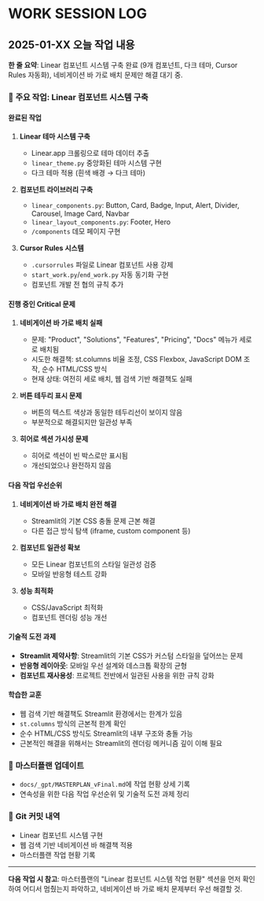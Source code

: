 # WORK SESSION LOG

## 2025-01-XX 오늘 작업 내용

**한 줄 요약**: Linear 컴포넌트 시스템 구축 완료 (9개 컴포넌트, 다크 테마, Cursor Rules 자동화), 네비게이션 바 가로 배치 문제만 해결 대기 중.

### 🎯 **주요 작업: Linear 컴포넌트 시스템 구축**

#### **완료된 작업**
1. **Linear 테마 시스템 구축**
   - Linear.app 크롤링으로 테마 데이터 추출
   - `linear_theme.py` 중앙화된 테마 시스템 구현
   - 다크 테마 적용 (흰색 배경 → 다크 테마)

2. **컴포넌트 라이브러리 구축**
   - `linear_components.py`: Button, Card, Badge, Input, Alert, Divider, Carousel, Image Card, Navbar
   - `linear_layout_components.py`: Footer, Hero
   - `/components` 데모 페이지 구현

3. **Cursor Rules 시스템**
   - `.cursorrules` 파일로 Linear 컴포넌트 사용 강제
   - `start_work.py`/`end_work.py` 자동 동기화 구현
   - 컴포넌트 개발 전 협의 규칙 추가

#### **진행 중인 Critical 문제**
1. **네비게이션 바 가로 배치 실패**
   - 문제: "Product", "Solutions", "Features", "Pricing", "Docs" 메뉴가 세로로 배치됨
   - 시도한 해결책: st.columns 비율 조정, CSS Flexbox, JavaScript DOM 조작, 순수 HTML/CSS 방식
   - 현재 상태: 여전히 세로 배치, 웹 검색 기반 해결책도 실패

2. **버튼 테두리 표시 문제**
   - 버튼의 텍스트 색상과 동일한 테두리선이 보이지 않음
   - 부분적으로 해결되지만 일관성 부족

3. **히어로 섹션 가시성 문제**
   - 히어로 섹션이 빈 박스로만 표시됨
   - 개선되었으나 완전하지 않음

#### **다음 작업 우선순위**
1. **네비게이션 바 가로 배치 완전 해결**
   - Streamlit의 기본 CSS 충돌 문제 근본 해결
   - 다른 접근 방식 탐색 (iframe, custom component 등)

2. **컴포넌트 일관성 확보**
   - 모든 Linear 컴포넌트의 스타일 일관성 검증
   - 모바일 반응형 테스트 강화

3. **성능 최적화**
   - CSS/JavaScript 최적화
   - 컴포넌트 렌더링 성능 개선

#### **기술적 도전 과제**
- **Streamlit 제약사항**: Streamlit의 기본 CSS가 커스텀 스타일을 덮어쓰는 문제
- **반응형 레이아웃**: 모바일 우선 설계와 데스크톱 확장의 균형
- **컴포넌트 재사용성**: 프로젝트 전반에서 일관된 사용을 위한 규칙 강화

#### **학습한 교훈**
- 웹 검색 기반 해결책도 Streamlit 환경에서는 한계가 있음
- `st.columns` 방식의 근본적 한계 확인
- 순수 HTML/CSS 방식도 Streamlit의 내부 구조와 충돌 가능
- 근본적인 해결을 위해서는 Streamlit의 렌더링 메커니즘 깊이 이해 필요

### 📝 **마스터플랜 업데이트**
- `docs/_gpt/MASTERPLAN_vFinal.md`에 작업 현황 상세 기록
- 연속성을 위한 다음 작업 우선순위 및 기술적 도전 과제 정리

### 🔄 **Git 커밋 내역**
- Linear 컴포넌트 시스템 구현
- 웹 검색 기반 네비게이션 바 해결책 적용
- 마스터플랜 작업 현황 기록

---
**다음 작업 시 참고**: 마스터플랜의 "Linear 컴포넌트 시스템 작업 현황" 섹션을 먼저 확인하여 어디서 멈췄는지 파악하고, 네비게이션 바 가로 배치 문제부터 우선 해결할 것.